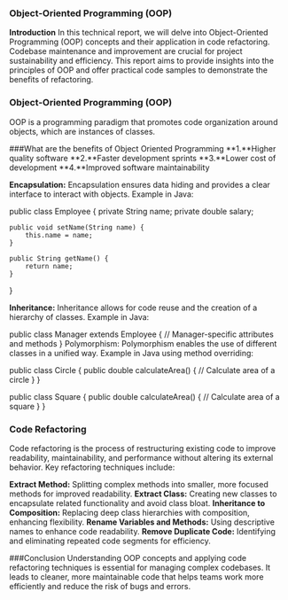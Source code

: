 ### Object-Oriented Programming (OOP) 

**Introduction**
In this technical report, we will delve into Object-Oriented Programming (OOP) concepts and their application in code refactoring. Codebase maintenance and improvement are crucial for project sustainability and efficiency. This report aims to provide insights into the principles of OOP and offer practical code samples to demonstrate the benefits of refactoring.

### Object-Oriented Programming (OOP)
OOP is a programming paradigm that promotes code organization around objects, which are instances of classes. 

###What are the benefits of Object Oriented Programming
**1.**Higher quality software
**2.**Faster development sprints
**3.**Lower cost of development
**4.**Improved software maintainability

**Encapsulation:** Encapsulation ensures data hiding and provides a clear interface to interact with objects. Example in Java:


public class Employee {
    private String name;
    private double salary;

    public void setName(String name) {
        this.name = name;
    }

    public String getName() {
        return name;
    }
}

 **Inheritance:** Inheritance allows for code reuse and the creation of a hierarchy of classes. Example in Java:


public class Manager extends Employee {
    // Manager-specific attributes and methods
}
Polymorphism: Polymorphism enables the use of different classes in a unified way. Example in Java using method overriding:


public class Circle {
    public double calculateArea() {
        // Calculate area of a circle
    }
}

public class Square {
    public double calculateArea() {
        // Calculate area of a square
    }
}
### Code Refactoring
Code refactoring is the process of restructuring existing code to improve readability, maintainability, and performance without altering its external behavior. Key refactoring techniques include:

 **Extract Method:** Splitting complex methods into smaller, more focused methods for improved readability.
**Extract Class:** Creating new classes to encapsulate related functionality and avoid class bloat.
**Inheritance to Composition:** Replacing deep class hierarchies with composition, enhancing flexibility.
**Rename Variables and Methods:** Using descriptive names to enhance code readability.
**Remove Duplicate Code:** Identifying and eliminating repeated code segments for efficiency.

###Conclusion
Understanding OOP concepts and applying code refactoring techniques is essential for managing complex codebases. It leads to cleaner, more maintainable code that helps teams work more efficiently and reduce the risk of bugs and errors.


